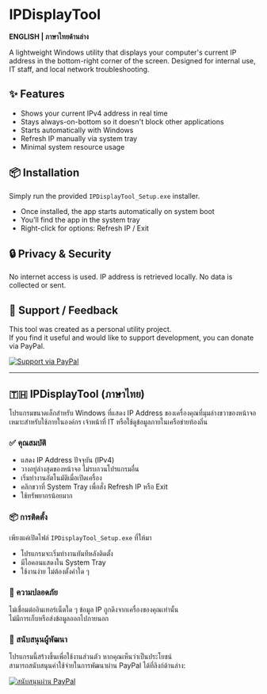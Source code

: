 # IPDisplayTool

**ENGLISH | ภาษาไทยด้านล่าง**

A lightweight Windows utility that displays your computer's current IP address in the bottom-right corner of the screen. Designed for internal use, IT staff, and local network troubleshooting.

## ✨ Features
- Shows your current IPv4 address in real time
- Stays always-on-bottom so it doesn't block other applications
- Starts automatically with Windows
- Refresh IP manually via system tray
- Minimal system resource usage

## 📦 Installation
Simply run the provided `IPDisplayTool_Setup.exe` installer.

- Once installed, the app starts automatically on system boot
- You’ll find the app in the system tray
- Right-click for options: Refresh IP / Exit

## 🔒 Privacy & Security
No internet access is used. IP address is retrieved locally. No data is collected or sent.

## 💬 Support / Feedback
This tool was created as a personal utility project.  
If you find it useful and would like to support development, you can donate via PayPal.

[![Support via PayPal](https://img.shields.io/badge/Support-PayPal-blue)](https://www.paypal.me/YourPayPalUsername)

---

## 🇹🇭 IPDisplayTool (ภาษาไทย)

โปรแกรมขนาดเล็กสำหรับ Windows ที่แสดง IP Address ของเครื่องคุณที่มุมล่างขวาของหน้าจอ เหมาะสำหรับใช้ภายในองค์กร เจ้าหน้าที่ IT หรือใช้ดูข้อมูลภายในเครือข่ายท้องถิ่น

### ✅ คุณสมบัติ
- แสดง IP Address ปัจจุบัน (IPv4)
- วางอยู่ล่างสุดของหน้าจอ ไม่รบกวนโปรแกรมอื่น
- เริ่มทำงานอัตโนมัติเมื่อเปิดเครื่อง
- คลิกขวาที่ System Tray เพื่อสั่ง Refresh IP หรือ Exit
- ใช้ทรัพยากรน้อยมาก

### 📦 การติดตั้ง
เพียงแค่เปิดไฟล์ `IPDisplayTool_Setup.exe` ที่ให้มา

- โปรแกรมจะเริ่มทำงานทันทีหลังติดตั้ง
- มีไอคอนแสดงใน System Tray
- ใช้งานง่าย ไม่ต้องตั้งค่าใด ๆ

### 🔐 ความปลอดภัย
ไม่เชื่อมต่ออินเทอร์เน็ตใด ๆ ข้อมูล IP ถูกดึงจากเครื่องของคุณเท่านั้น  
ไม่มีการเก็บหรือส่งข้อมูลออกไปภายนอก

### 🙏 สนับสนุนผู้พัฒนา
โปรแกรมนี้สร้างขึ้นเพื่อใช้งานส่วนตัว หากคุณเห็นว่าเป็นประโยชน์  
สามารถสนับสนุนค่าใช้จ่ายในการพัฒนาผ่าน PayPal ได้ที่ลิงก์ด้านล่าง:

[![สนับสนุนผ่าน PayPal](https://img.shields.io/badge/สนับสนุนผ่าน-PayPal-0948B7)](https://www.paypal.me/YourPayPalUsername)
